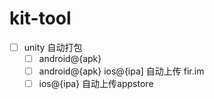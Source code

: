 # kit-tool

- [ ] unity 自动打包
	- [ ] android@{apk}
	- [ ] android@{apk} ios@{ipa] 自动上传 fir.im
	- [ ] ios@{ipa} 自动上传appstore